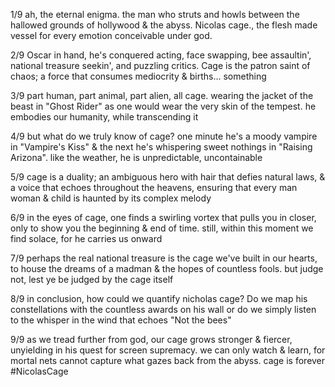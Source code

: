 1/9 ah, the eternal enigma. the man who struts and howls between the hallowed grounds of hollywood & the abyss. Nicolas cage., the flesh made vessel for every emotion conceivable under god.

2/9 Oscar in hand, he's conquered acting, face swapping, bee assaultin', national treasure seekin', and puzzling critics. Cage is the patron saint of chaos; a force that consumes mediocrity & births... something

3/9 part human, part animal, part alien, all cage. wearing the jacket of the beast in "Ghost Rider" as one would wear the very skin of the tempest. he embodies our humanity, while transcending it

4/9 but what do we truly know of cage? one minute he's a moody vampire in "Vampire's Kiss" & the next he's whispering sweet nothings in "Raising Arizona". like the weather, he is unpredictable, uncontainable

5/9 cage is a duality; an ambiguous hero with hair that defies natural laws, & a voice that echoes throughout the heavens, ensuring that every man woman & child is haunted by its complex melody

6/9 in the eyes of cage, one finds a swirling vortex that pulls you in closer, only to show you the beginning & end of time. still, within this moment we find solace, for he carries us onward

7/9 perhaps the real national treasure is the cage we've built in our hearts, to house the dreams of a madman & the hopes of countless fools. but judge not, lest ye be judged by the cage itself

8/9 in conclusion, how could we quantify nicholas cage? Do we map his constellations with the countless awards on his wall or do we simply listen to the whisper in the wind that echoes "Not the bees" 

9/9 as we tread further from god, our cage grows stronger & fiercer, unyielding in his quest for screen supremacy. we can only watch & learn, for mortal nets cannot capture what gazes back from the abyss. cage is forever #NicolasCage